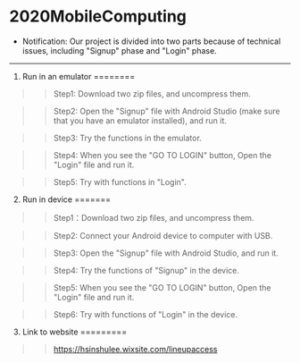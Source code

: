# 2020MobileComputing

* Notification: Our project is divided into two parts because of technical issues, including "Signup" phase and "Login" phase.
-------

1. Run in an emulator
========

>>Step1: Download two zip files, and uncompress them.

>>Step2: Open the "Signup" file with Android Studio (make sure that you have an emulator installed), and run it.

>>Step3: Try the functions in the emulator.

>>Step4: When you see the "GO TO LOGIN" button, Open the "Login" file and run it.

>>Step5: Try with functions in "Login".



2. Run in device
=======
>>Step1：Download two zip files, and uncompress them.

>>Step2: Connect your Android device to computer with USB.

>>Step3: Open the "Signup" file with Android Studio, and run it.

>>Step4: Try the functions of "Signup" in the device.

>>Step5: When you see the "GO TO LOGIN" button, Open the "Login" file and run it.

>>Step6: Try with functions of "Login" in the device.


3. Link to website
=========

>> https://hsinshulee.wixsite.com/lineupaccess
